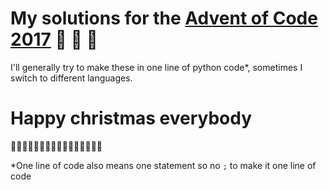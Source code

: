 # My solutions for the [Advent of Code 2017](http://adventofcode.com/) 🎅 🎅 🎅

I'll generally try to make these in one line of python code*,
sometimes I switch to different languages.

# Happy christmas everybody
🌟🎄🎁🔥🌟🎄🎁🔥🌟🎄🎁🔥🌟🎄🎁🔥 

*One line of code also means one statement so no `;` to make it one line of code
